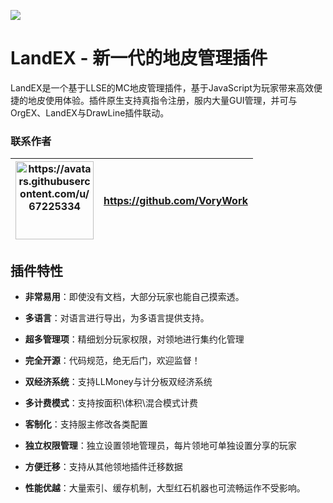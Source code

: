 ![](C:\Users\xmmpp\AppData\Roaming\marktext\images\f9e87bf1db2ad4412fc3783828c527b79e417ed3.jpg)

# LandEX - 新一代的地皮管理插件

LandEX是一个基于LLSE的MC地皮管理插件，基于JavaScript为玩家带来高效便捷的地皮使用体验。插件原生支持真指令注册，服内大量GUI管理，并可与OrgEX、LandEX与DrawLine插件联动。

### 联系作者

| <img title="" src="https://avatars.githubusercontent.com/u/67225334" alt="https://avatars.githubusercontent.com/u/67225334" width="125"> | https://github.com/VoryWork |
| ---------------------------------------------------------------------------------------------------------------------------------------- | --------------------------- |

## 插件特性

- **非常易用**：即使没有文档，大部分玩家也能自己摸索透。

- **多语言**：对语言进行导出，为多语言提供支持。

- **超多管理项**：精细划分玩家权限，对领地进行集约化管理

- **完全开源**：代码规范，绝无后门，欢迎监督！

- **双经济系统**：支持LLMoney与计分板双经济系统

- **多计费模式**：支持按面积\体积\混合模式计费

- **客制化**：支持服主修改各类配置

- **独立权限管理**：独立设置领地管理员，每片领地可单独设置分享的玩家

- **方便迁移**：支持从其他领地插件迁移数据

- **性能优越**：大量索引、缓存机制，大型红石机器也可流畅运作不受影响。
